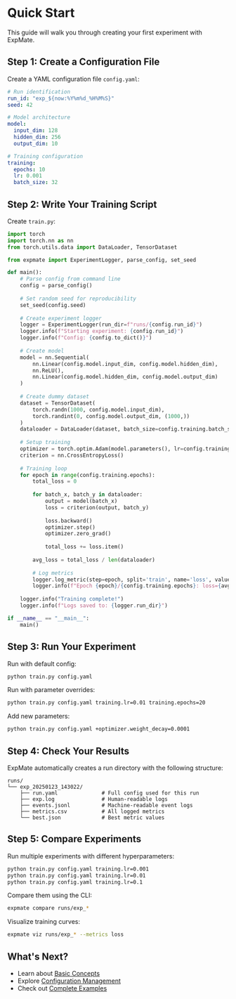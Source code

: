 # Quick Start

This guide will walk you through creating your first experiment with ExpMate.

## Step 1: Create a Configuration File

Create a YAML configuration file `config.yaml`:

```yaml
# Run identification
run_id: "exp_${now:%Y%m%d_%H%M%S}"
seed: 42

# Model architecture
model:
  input_dim: 128
  hidden_dim: 256
  output_dim: 10

# Training configuration
training:
  epochs: 10
  lr: 0.001
  batch_size: 32
```

## Step 2: Write Your Training Script

Create `train.py`:

```python
import torch
import torch.nn as nn
from torch.utils.data import DataLoader, TensorDataset

from expmate import ExperimentLogger, parse_config, set_seed

def main():
    # Parse config from command line
    config = parse_config()
    
    # Set random seed for reproducibility
    set_seed(config.seed)
    
    # Create experiment logger
    logger = ExperimentLogger(run_dir=f"runs/{config.run_id}")
    logger.info(f"Starting experiment: {config.run_id}")
    logger.info(f"Config: {config.to_dict()}")
    
    # Create model
    model = nn.Sequential(
        nn.Linear(config.model.input_dim, config.model.hidden_dim),
        nn.ReLU(),
        nn.Linear(config.model.hidden_dim, config.model.output_dim)
    )
    
    # Create dummy dataset
    dataset = TensorDataset(
        torch.randn(1000, config.model.input_dim),
        torch.randint(0, config.model.output_dim, (1000,))
    )
    dataloader = DataLoader(dataset, batch_size=config.training.batch_size)
    
    # Setup training
    optimizer = torch.optim.Adam(model.parameters(), lr=config.training.lr)
    criterion = nn.CrossEntropyLoss()
    
    # Training loop
    for epoch in range(config.training.epochs):
        total_loss = 0
        
        for batch_x, batch_y in dataloader:
            output = model(batch_x)
            loss = criterion(output, batch_y)
            
            loss.backward()
            optimizer.step()
            optimizer.zero_grad()
            
            total_loss += loss.item()
        
        avg_loss = total_loss / len(dataloader)
        
        # Log metrics
        logger.log_metric(step=epoch, split='train', name='loss', value=avg_loss)
        logger.info(f"Epoch {epoch}/{config.training.epochs}: loss={avg_loss:.4f}")
    
    logger.info("Training complete!")
    logger.info(f"Logs saved to: {logger.run_dir}")

if __name__ == "__main__":
    main()
```

## Step 3: Run Your Experiment

Run with default config:

```bash
python train.py config.yaml
```

Run with parameter overrides:

```bash
python train.py config.yaml training.lr=0.01 training.epochs=20
```

Add new parameters:

```bash
python train.py config.yaml +optimizer.weight_decay=0.0001
```

## Step 4: Check Your Results

ExpMate automatically creates a run directory with the following structure:

```
runs/
└── exp_20250123_143022/
    ├── run.yaml              # Full config used for this run
    ├── exp.log               # Human-readable logs
    ├── events.jsonl          # Machine-readable event logs
    ├── metrics.csv           # All logged metrics
    └── best.json             # Best metric values
```

## Step 5: Compare Experiments

Run multiple experiments with different hyperparameters:

```bash
python train.py config.yaml training.lr=0.001
python train.py config.yaml training.lr=0.01
python train.py config.yaml training.lr=0.1
```

Compare them using the CLI:

```bash
expmate compare runs/exp_*
```

Visualize training curves:

```bash
expmate viz runs/exp_* --metrics loss
```

## What's Next?

- Learn about [Basic Concepts](concepts.md)
- Explore [Configuration Management](../guide/configuration.md)
- Check out [Complete Examples](../examples/minimal.md)
